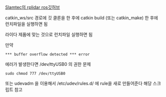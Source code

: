 
[Slamtec의 rplidar ros깃허브](https://github.com/Slamtec/rplidar_ros)

catkin_ws/src 경로에 깃 클론을 한 후에 catkin build (또는 catkin_make) 한 후에 
런치파일을 실행하면 됨

라이다 제품에 맞는 것으로 런치파일 실행하면 됨


만약 
```
*** buffer overflow detected *** error
```

에러가 발생한다면 /dev/ttyUSB0 의 권한 문제

```
sudo chmod 777 /dev/ttyUSB0
```

또는 udevadm 을 이용해서 /etc/udev/rules.d/ 에 rule을 새로 만들어준다
해당 스크립트 참고

